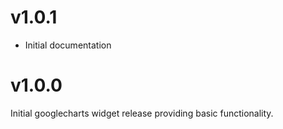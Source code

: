 v1.0.1
======

- Initial documentation

v1.0.0
======

Initial googlecharts widget release providing basic functionality.
